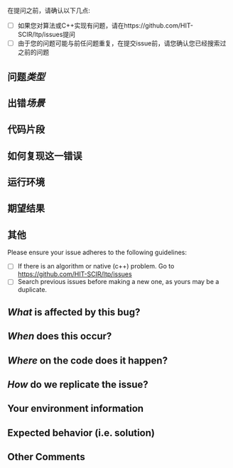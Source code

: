 <!-- 中文模板起始：If you speak English, please remove the Chinese templates -->

在提问之前，请确认以下几点:
- [ ] 如果您对算法或C++实现有问题，请在https://github.com/HIT-SCIR/ltp/issues提问
- [ ] 由于您的问题可能与前任问题重复，在提交issue前，请您确认您已经搜索过之前的问题

## 问题*类型*
<!-- 例如：构建失败、内存错误、异常终止等 -->

## 出错*场景*
<!-- 例如：分析句子“xxx”时出错，运行4小时后出错，能否复现 -->

## 代码片段

## 如何复现这一错误
<!-- Please be specific as possible. Use dashes (-) or numbers (1.) to create a list of steps -->

## 运行环境
<!-- 操作系统, python版本等。 -->

## 期望结果
<!-- What should have happened? -->

## 其他

<!-- 中文模板结束, end of Chinese template -->

<!-- start of English template: 如果您用中文提问，请删除英文模板 -->

Please ensure your issue adheres to the following guidelines:
- [ ] If there is an algorithm or native (c++) problem. Go to https://github.com/HIT-SCIR/ltp/issues
- [ ] Search previous issues before making a new one, as yours may be a duplicate.

## *What* is affected by this bug?
<!-- Eg. building failed, memory leak, program terminated. -->

## *When* does this occur?
<!-- Eg. when analyze the sentence "xxx", when the program run for about 4 hours. (Does it possibly occur or occur every time?) -->

## *Where* on the code does it happen?
<!-- Eg. when i call the api xxx and then call xxx the program will crash. (show the process code if needed.) -->

## *How* do we replicate the issue?
<!-- Please be specific as possible. Use dashes (-) or numbers (1.) to create a list of steps -->

## Your environment information
<!-- OS, languages, IDE and it's version, and other related tools, environment variables, the way you insert the code to your project. -->

## Expected behavior (i.e. solution)
<!-- What should have happened? -->

## Other Comments

<!-- end of English template, 英文模板结束 -->
